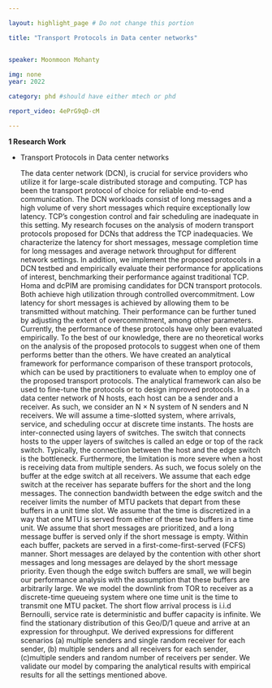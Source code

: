 ```yaml
---

layout: highlight_page # Do not change this portion

title: "Transport Protocols in Data center networks"


speaker: Moonmoon Mohanty

img: none
year: 2022

category: phd #should have either mtech or phd

report_video: 4ePrG9qD-cM

---
```



**1 Research Work**

- Transport Protocols in Data center networks

    The data center network (DCN), is crucial for service providers who utilize it for large-scale distributed storage and computing. TCP has been the transport protocol of choice for reliable end-to-end communication. The DCN workloads consist of long messages and a high volume of very short messages which require exceptionally low latency. TCP’s congestion control and fair scheduling are inadequate in this setting. My research focuses on the analysis of modern transport protocols proposed for DCNs that address the TCP inadequacies. We characterize the latency for short messages, message completion time for long messages and average network throughput for different network settings. In addition, we implement the proposed protocols in a DCN testbed and empirically evaluate their performance for applications of interest, benchmarking
    their performance against traditional TCP. Homa and dcPIM are promising candidates for DCN transport protocols. Both achieve high utilization through controlled overcommitment. Low latency for short messages
    is achieved by allowing them to be transmitted without matching. Their performance can be further tuned by adjusting the extent of overcommitment, among other parameters. Currently, the performance of these protocols have only been evaluated empirically. To the best of our knowledge, there are no theoretical works on the analysis of the proposed protocols to suggest when one of them performs better than the others. We have created an analytical framework for performance comparison of these transport protocols, which can be used by practitioners to evaluate when to employ one of the proposed transport protocols. The analytical
    framework can also be used to fine-tune the protocols or to design improved protocols. In a data center network of N hosts, each host can be a sender and a receiver. As such, we consider an N × N system of N senders and N receivers. We will assume a time-slotted system, where arrivals, service, and scheduling occur at discrete time instants. The hosts are inter-connected using layers of switches. The switch that connects hosts to the upper layers of switches is called an edge or top of the rack switch. Typically, the connection between the host and the edge switch is the bottleneck. Furthermore, the limitation is more severe when a host is receiving data from multiple senders. As such, we focus solely on the buffer at the edge switch at all receivers. We assume that each edge switch at the receiver has separate buffers for the short and the long messages. The connection bandwidth between the edge switch and the receiver limits the number of MTU packets that depart from these buffers in a unit time slot. We assume that the time is discretized in a way that one MTU is served from either of these two buffers in a time unit. We assume that short messages are prioritized, and a long message buffer is served only if the short message is empty. Within each buffer, packets are served in a first-come-first-served (FCFS) manner. Short messages are delayed by the contention with other short messages and long messages are delayed by the short message priority. Even though the edge switch buffers are small, we will begin our performance analysis with the assumption that these buffers are arbitrarily large. We we model the downlink from TOR to receiver as a discrete-time queueing system where one time unit is the time to transmit one MTU packet. The short flow arrival process is i.i.d Bernoulli, service rate is deterministic and buffer capacity is infinite. We find the stationary distribution of this Geo/D/1 queue and arrive at an expression for throughput. We derived expressions for different scenarios (a) multiple senders and single random receiver for each sender, (b) multiple senders and all receivers for each sender, (c)multiple senders and random number of receivers per sender. We validate our model by comparing the analytical results with empirical results for all the settings mentioned above.

